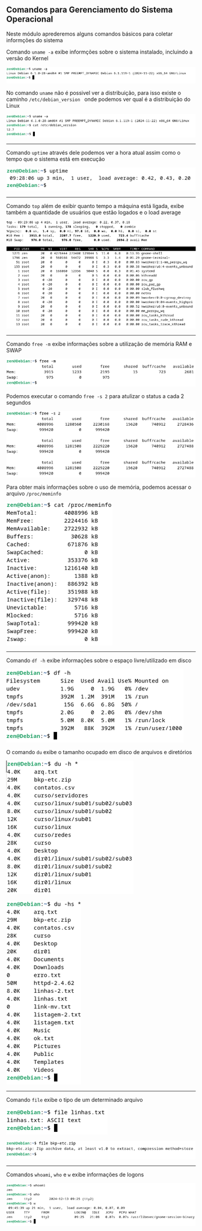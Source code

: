 ## Comandos para Gerenciamento do Sistema Operacional

Neste módulo aprederemos alguns comandos básicos para coletar informções do sistema 

Comando `uname -a` exibe informções sobre o sistema instalado, incluindo a versão do Kernel

![zip](img/topico06/01.png)

No comando `uname` não é possivel ver a distribuição, para isso existe o caminho `/etc/debian_version ` onde podemos ver qual é a distribuição do Linux

![zip](img/topico06/02.png)

-------------


Comando ` uptime ` através dele podemos ver a hora atual assim como o tempo que o sistema está em execução

![zip](img/topico06/03.png)

-------------

Comando ` top ` além de exibir quanto tempo a máquina está ligada, exibe também a quantidade de usuários que estão logados e o load average 

![zip](img/topico06/04.png)

-------------

Comando `free -m` exibe informações sobre a utilização de memória RAM e SWAP

![zip](img/topico06/05.png)

Podemos executar o comando `free -s 2` para atulizar o status a cada 2 segundos

![zip](img/topico06/06.png)


Para obter mais informações sobre o uso de memória, podemos acessar o arquivo `/proc/meminfo `

![zip](img/topico06/07.png)

-------------

Comando `df -h` exibe informações sobre o espaço livre/utilizado em disco


![zip](img/topico06/08.png)

O comando `du` exibe o tamanho ocupado em disco de arquivos e diretórios 

![zip](img/topico06/09.png)


![zip](img/topico06/10.png)

-------------

Comando `file` exibe o tipo de um determinado arquivo

![zip](img/topico06/11.png)

![zip](img/topico06/12.png)

-------------

Comandos `whoami`, `who` e `w` exibe informações de logons

![zip](img/topico06/13.png)
